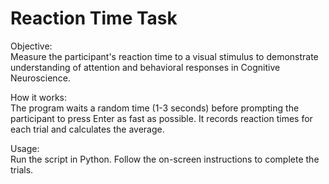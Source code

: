 # Reaction Time Task

Objective:  
Measure the participant's reaction time to a visual stimulus to demonstrate understanding of attention and behavioral responses in Cognitive Neuroscience.

How it works:  
The program waits a random time (1-3 seconds) before prompting the participant to press Enter as fast as possible. It records reaction times for each trial and calculates the average.

Usage:  
Run the script in Python. Follow the on-screen instructions to complete the trials.
